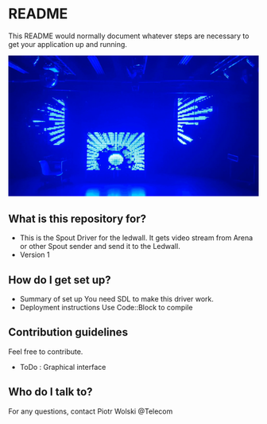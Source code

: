 # README

This README would normally document whatever steps are necessary to get your application up and running.

![](image.gif)

## What is this repository for?

* This is the Spout Driver for the ledwall. It gets video stream from Arena or other Spout sender and send it to the Ledwall.
* Version 1

## How do I get set up?

* Summary of set up
You need SDL to make this driver work.
* Deployment instructions
Use Code::Block to compile

## Contribution guidelines

Feel free to contribute.
* ToDo : 
Graphical interface

## Who do I talk to?

For any questions, contact Piotr Wolski @Telecom
